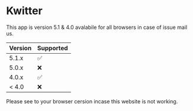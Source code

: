 # Kwitter
This app is version 5.1 & 4.0 avalabile for all browsers in case of issue mail us.

| Version | Supported          |
| ------- | ------------------ |
| 5.1.x   | :white_check_mark: |
| 5.0.x   | :x:                |
| 4.0.x   | :white_check_mark: |
| < 4.0   | :x:                |

Please see to your browser cersion incase this website is not working.
